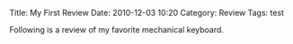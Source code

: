 Title: My First Review
Date: 2010-12-03 10:20
Category: Review
Tags: test

Following is a review of my favorite mechanical keyboard.
